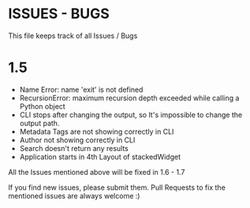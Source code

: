# ISSUES - BUGS



This file keeps track of all Issues / Bugs

# 1.5

- Name Error: name 'exit' is not defined
- RecursionError: maximum recursion depth exceeded while calling a Python object
- CLI stops after changing the output, so It's impossible to change the output path.
- Metadata Tags are not showing correctly in CLI
- Author not showing correctly in CLI
- Search doesn't return any results
- Application starts in 4th Layout of stackedWidget


All the Issues mentioned above will be fixed in 1.6 - 1.7

If you find new issues, please submit them.
Pull Requests to fix the mentioned issues are always welcome :)